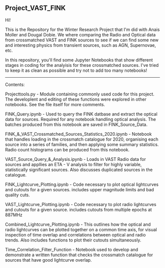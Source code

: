 ## Project_VAST_FINK

Hi!

This is the Repository for the Winter Research Project that I'm did with Anais Moller and Dougal Dobie. We where comparing the Radio and Optical data from crossmatched VAST and FINK sources to see if we can find some new and interesting physics from transient sources, such as AGN, Supernovae, etc.

In this repository, you'll find some Jupyter Notebooks that show different stages in coding for the analyisis for these crossmatched sources. I've tried to keep it as clean as possible and try not to add too many notebooks!

---

Contents:

Projecttools.py - Module containing commonly used code for this project. The developlent and editing of these functions were explored in other notebooks. See the file itself for more comments.


FINK_Query.ipynb - Used to query the FINK datbase and extract the optical data for sources. Required for any notebook handling optical analysis. The batches produced from this notebook are saved in FINK_Source_Data.


FINK_&_VAST_Crossmatched_Sources_Statistics_2020.ipynb - Notebook that handles loading in the crossmatch catalogue for 2020, organising each source into a series of families, and then applying some summary statistics. Radio count histograms can be produced from this notebook.


VAST_Source_Query_&_Analysis.ipynb - Loads in VAST Radio data for sources and appllies an ETA - V analysis to filter for highly variable, statistically significant sources. Also discusses duplicated sources in the catalogue.


FINK_Lightcurve_Plotting.ipynb - Code necessary to plot optical lightcurves and cutouts for a given sources. includes upper magnitude limits and bad quality cuts.


VAST_Lightcurve_Plotting.ipynb - Code necessary to plot radio lightcurves and cutouts for a given source. includes cutouts from multiple epochs at 887MHz


Combined_Lightcurve_Plotting.ipynb - This outlines how the optical and radio lightcurves can be plotted together on a common time axis, for visual inspection of time overlap and correlations between optical and radio trends. Also includes functions to plot their cutouts simultaneously.

Time_Correlation_Filter_Function - Notebook used to develop and demonstrate a written function that checks the crossmatch catalogue for sources that have good lightcurve overlap. 